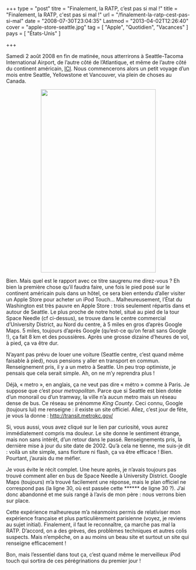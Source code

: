 +++
type = "post"
titre = "Finalement, la RATP, c&rsquo;est pas si mal !"
title = "Finalement, la RATP, c'est pas si mal !"
url = "/finalement-la-ratp-cest-pas-si-mal"
date = "2008-07-30T23:04:35"
Lastmod = "2013-04-02T12:26:40"
cover = "apple-store-seattle.jpg"
tag = [ "Apple", "Quotidien", "Vacances" ]
pays = [ "États-Unis" ]

+++

<p>Samedi 2 août 2008 en fin de matinée, nous atterrirons à Seattle-Tacoma International Airport, de l&rsquo;autre côté de l&rsquo;Atlantique, et même de l&rsquo;autre côté du continent américain, <a href="http://maps.google.fr/maps?f=q&amp;hl=fr&amp;geocode=&amp;q=seattle+airport&amp;ie=UTF8&amp;z=12&amp;iwloc=addr&amp;ll=47.46454,-122.279205&amp;source=embed" target="_blank">ICI</a>. Nous commencerons alors un petit voyage d&rsquo;un mois entre Seattle, Yellowstone et Vancouver, via plein de choses au Canada.</p>
<p style="text-align: center;"><a href="http://fr.wikipedia.org/wiki/Space_Needle"><img class="alignnone size-full wp-image-337" title="space_needle_1" src="space_needle_1.jpg" alt="" width="314" height="500" /></a></p>
<p>
<p>Bien. Mais quel est le rapport avec ce titre saugrenu me direz-vous ? Eh bien la première chose qu&rsquo;il faudra faire, une fois le pied posé sur le continent américain puis dans un hôtel, ce sera bien entendu d&rsquo;aller visiter un Apple Store pour acheter un iPod Touch&#8230; Malheureusement, l&rsquo;État du Washington est très pauvre en Apple Store : trois seulement répartis dans et autour de Seattle. Le plus proche de notre hotel, situé au pied de la tour Space Needle (cf ci-dessus), se trouve dans le centre commercial d&rsquo;University District, au Nord du centre, à 5 miles en gros d&rsquo;après Google Maps. 5 miles, toujours d&rsquo;après Google (qu&rsquo;est-ce qu&rsquo;on ferait sans Google !), ça fait 8 km et des poussières. Après une grosse dizaine d&rsquo;heures de vol, à pied, ça va être dur.</p>
<p>N&rsquo;ayant pas prévu de louer une voiture (Seattle centre, c&rsquo;est quand même faisable à pied), nous pensions y aller en transport en commun. Renseignement pris, il y a un metro à Seattle. Un peu trop optimiste, je pensais que cela serait simple. Ah, on ne m&rsquo;y reprendra plus !</p>
<p>Déjà, &laquo;&nbsp;metro&nbsp;&raquo;, en anglais, ça ne veut pas dire &laquo;&nbsp;métro&nbsp;&raquo; comme à Paris. Je suppose que c&rsquo;est pour <em>metropolitan</em>. Parce que si Seattle est bien dotée d&rsquo;un monorail ou d&rsquo;un tramway, la ville n&rsquo;a aucun metro mais un réseau dense de bus. Ce réseau se prénomme<em> King County</em>. Ceci connu, Google (toujours lui) me renseigne : il existe un site officiel. Allez, c&rsquo;est jour de fête, je vous la donne : <a href="http://transit.metrokc.gov/">http://transit.metrokc.gov/</a></p>
<p>Si, vous aussi, vous avez cliqué sur le lien par curiosité, vous aurez immédiatement compris ma douleur. Le site donne le sentiment étrange, mais non sans intérêt, d&rsquo;un retour dans le passé. Renseignements pris, la dernière mise à jour du site date de 2002. Qu&rsquo;à cela ne tienne, me suis-je dit : voilà un site simple, sans fioriture ni flash, ça va être efficace ! Bien. Pourtant, j&rsquo;aurais du me méfier.</p>
<p>Je vous évite le récit complet. Une heure après, je n&rsquo;avais toujours pas trouvé comment aller en bus de Space Needle à University District. Google Maps (toujours) m&rsquo;a trouvé facilement une réponse, mais le plan officiel ne correspond pas (la ligne 30, où est passée cette ****** de ligne 30 ?). J&rsquo;ai donc abandonné et me suis rangé à l&rsquo;avis de mon père : nous verrons bien sur place.</p>
<p>
<p>Cette expérience malheureuse m&rsquo;a néanmoins permis de relativiser mon expérience française et plus particulièrement parisienne (voyez, je reviens au sujet initial). Finalement, il faut le reconnaître, ça marche pas mal la RATP. D&rsquo;accord, on a des grèves, des problèmes techniques et autres colis suspects. Mais n&rsquo;empêche, on a au moins un beau site et surtout un site qui renseigne efficacement !</p>
<p>Bon, mais l&rsquo;essentiel dans tout ça, c&rsquo;est quand même le merveilleux iPod touch qui sortira de ces pérégrinations du premier jour !</p>

